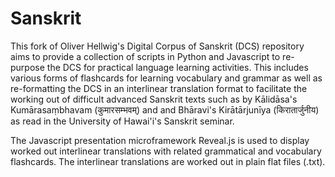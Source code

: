 # Sanskrit

This fork of Oliver Hellwig's Digital Corpus of Sanskrit (DCS) repository aims to provide a collection of scripts 
in Python and Javascript to re-purpose the DCS for practical language learning activities. This includes various
forms of flashcards for learning vocabulary and grammar as well as re-formatting the DCS in an interlinear
translation format to facilitate the working out of difficult advanced Sanskrit texts such as by Kālidāsa's
Kumārasaṃbhavam (कुमारसम्भवम्) and and Bhāravi's Kirātārjunīya (किरातार्जुनीय) as read in the University of Hawai'i's 
Sanskrit seminar.  

The Javascript presentation microframework Reveal.js
is used to display worked out interlinear translations
with related grammatical and vocabulary flashcards.
The interlinear translations are worked out in plain 
flat files (.txt). 
